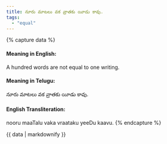 ```yaml
---
title: నూరు మాటలు వక వ్రాతకు యీడు కావు.
tags:
  - "equal"
---
```


{% capture data %}
#### Meaning in English:
A hundred words are not equal to one writing.

#### Meaning in Telugu:
నూరు మాటలు వక వ్రాతకు యీడు కావు.

#### English Transliteration:
nooru maaTalu vaka vraataku yeeDu kaavu.
{% endcapture %}

{{ data | markdownify }}

